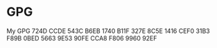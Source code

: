 # GPG
My GPG
724D CCDE 543C B6EB 1740  B11F 327E 8C5E 1416 CEF0
31B3 F89B 0BED 5663 9E53  90FE CCA8 F806 9960 92EF
